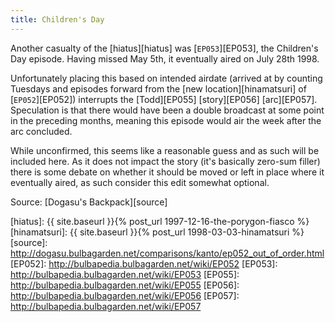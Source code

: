 ```yaml
---
title: Children's Day
---
```

Another casualty of the [hiatus][hiatus] was [`EP053`][EP053], the Children's
Day episode. Having missed May 5th, it eventually aired on July 28th 1998.

Unfortunately placing this based on intended airdate (arrived at by counting
Tuesdays and episodes forward from the [new location][hinamatsuri] of
[`EP052`][EP052]) interrupts the [Todd][EP055] [story][EP056] [arc][EP057].
Speculation is that there would have been a double broadcast at some point in
the preceding months, meaning this episode would air the week after the arc
concluded.

While unconfirmed, this seems like a reasonable guess and as such will be
included here. As it does not impact the story (it's basically zero-sum filler)
there is some debate on whether it should be moved or left in place where it
eventually aired, as such consider this edit somewhat optional.

Source: [Dogasu's Backpack][source]

[hiatus]: {{ site.baseurl }}{% post_url 1997-12-16-the-porygon-fiasco %}
[hinamatsuri]: {{ site.baseurl }}{% post_url 1998-03-03-hinamatsuri %}
[source]: http://dogasu.bulbagarden.net/comparisons/kanto/ep052_out_of_order.html
[EP052]: http://bulbapedia.bulbagarden.net/wiki/EP052
[EP053]: http://bulbapedia.bulbagarden.net/wiki/EP053
[EP055]: http://bulbapedia.bulbagarden.net/wiki/EP055
[EP056]: http://bulbapedia.bulbagarden.net/wiki/EP056
[EP057]: http://bulbapedia.bulbagarden.net/wiki/EP057
